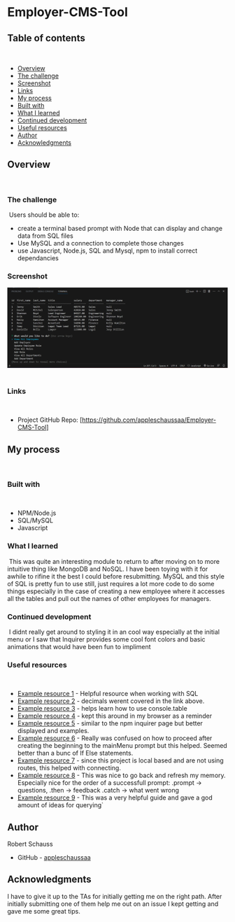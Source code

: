 # Employer-CMS-Tool

## Table of contents
​
- [Overview](#overview)
 - [The challenge](#the-challenge)
 - [Screenshot](#screenshot)
 - [Links](#links)
- [My process](#my-process)
 - [Built with](#built-with)
 - [What I learned](#what-i-learned)
 - [Continued development](#continued-development)
 - [Useful resources](#useful-resources)
- [Author](#author)
- [Acknowledgments](#acknowledgments)
​
## Overview
​
### The challenge
​
Users should be able to:
​
- create a terminal based prompt with Node that can display and change data from SQL files
- Use MySQL and a connection to complete those changes
- use Javascript, Node.js, SQL and Mysql, npm to install correct dependancies
​
### Screenshot

![Alt text](Assets/Images/Employee-cms-tool-screenshot.png)
​

### Links
​
- Project GitHub Repo: [https://github.com/appleschaussaa/Employer-CMS-Tool]
​
## My process
​
### Built with
​
- NPM/Node.js
- SQL/MySQL
- Javascript
​
### What I learned
​
This was quite an interesting module to return to after moving on to more intuitive thing like MongoDB and NoSQL. I have been toying with it for awhile to rifine it the best I could before resubmitting. MySQL and this style of SQL is pretty fun to use still, just requires a lot more code to do some things especially in the case of creating a new employee where it accesses all the tables and pull out the names of other employees for managers.
​
### Continued development
​
I didnt really get around to styling it in an cool way especially at the initial menu or I saw that Inquirer provides some cool font colors and basic animations that would have been fun to impliment
​
### Useful resources
​
- [Example resource 1](https://www.w3schools.com/sql/sql_ref_keywords.asp) - Helpful resource when working with SQL
- [Example resource 2](https://dev.mysql.com/doc/refman/8.0/en/fixed-point-types.html#:~:text=Standard%20SQL%20requires%20that%20DECIMAL,DECIMAL(%20M%20%2C0)%20.) - decimals werent covered in the link above.
- [Example resource 3](https://developer.mozilla.org/en-US/docs/Web/API/console/table) - helps learn how to use console.table
- [Example resource 4](https://www.mysqltutorial.org/mysql-cheat-sheet.aspx) - kept this around in my browser as a reminder
- [Example resource 5](https://morioh.com/p/0b9636237f5c) - similar to the npm inquirer page but better displayed and examples.
- [Example resource 6](https://www.digitalocean.com/community/tutorials/how-to-use-the-switch-statement-in-javascript) - Really was confused on how to proceed after creating the beginning to the mainMenu prompt but this helped. Seemed better than a bunc of If Else statements.
- [Example resource 7](https://www.w3schools.com/nodejs/nodejs_mysql.asp) - since this project is local based and are not using routes, this helped with connecting.
- [Example resource 8](https://www.npmjs.com/package/inquirer) - This was nice to go back and refresh my memory. Especially nice for the order of a successfull prompt: .prompt -> questions, .then -> feedback .catch -> what went wrong
- [Example resource 9](https://www.sitepoint.com/using-node-mysql-javascript-client/) - This was a very helpful guide and gave a god amount of ideas for querying`

## Author

 Robert Schauss
- GitHub - [appleschaussaa](https://github.com/appleschaussaa)

## Acknowledgments

I have to give it up to the TAs for initially getting me on the right path. After initially submitting one of them help me out on an issue I kept getting and gave me some great tips. 